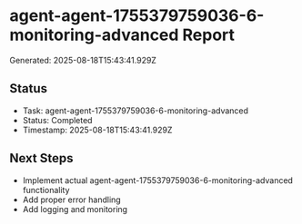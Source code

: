 # agent-agent-1755379759036-6-monitoring-advanced Report

Generated: 2025-08-18T15:43:41.929Z

## Status
- Task: agent-agent-1755379759036-6-monitoring-advanced
- Status: Completed
- Timestamp: 2025-08-18T15:43:41.929Z

## Next Steps
- Implement actual agent-agent-1755379759036-6-monitoring-advanced functionality
- Add proper error handling
- Add logging and monitoring
